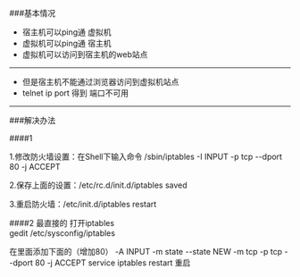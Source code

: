 ###基本情况

* 宿主机可以ping通 虚拟机
* 虚拟机可以ping通 宿主机
* 虚拟机可以访问到宿主机的web站点
---

* 但是宿主机不能通过浏览器访问到虚拟机站点
* telnet ip port 得到 端口不可用
---

###解决办法

####1

1.修改防火墙设置：在Shell下输入命令 /sbin/iptables -I INPUT -p tcp --dport 80 -j ACCEPT

2.保存上面的设置：/etc/rc.d/init.d/iptables saved

3.重启防火墙：/etc/init.d/iptables restart

####2
最直接的 打开iptables  
gedit /etc/sysconfig/iptables  

在里面添加下面的（增加80）
-A INPUT -m state --state NEW -m tcp -p tcp --dport 80 -j ACCEPT
service iptables restart 重启

